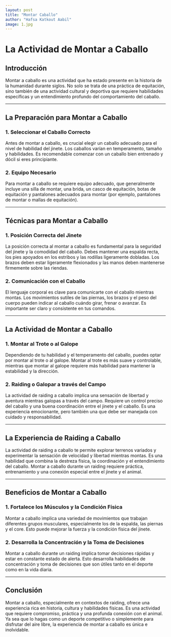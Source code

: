 ```yaml
---
layout: post
title: "Montar Caballo"
author: "Hafsa Katkout Aabil"
image: 1.jpg
---
```


# La Actividad de Montar a Caballo

## Introducción  
Montar a caballo es una actividad que ha estado presente en la historia de la humanidad durante siglos. No solo se trata de una práctica de equitación, sino también de una actividad cultural y deportiva que requiere habilidades específicas y un entendimiento profundo del comportamiento del caballo. 

---

## La Preparación para Montar a Caballo  

### 1. **Seleccionar el Caballo Correcto**  
Antes de montar a caballo, es crucial elegir un caballo adecuado para el nivel de habilidad del jinete. Los caballos varían en temperamento, tamaño y habilidades. Es recomendable comenzar con un caballo bien entrenado y dócil si eres principiante.

### 2. **Equipo Necesario**  
Para montar a caballo se requiere equipo adecuado, que generalmente incluye una silla de montar, una brida, un casco de equitación, botas de equitación y pantalones adecuados para montar (por ejemplo, pantalones de montar o mallas de equitación).

---

## Técnicas para Montar a Caballo  

### 1. **Posición Correcta del Jinete**  
La posición correcta al montar a caballo es fundamental para la seguridad del jinete y la comodidad del caballo. Debes mantener una espalda recta, los pies apoyados en los estribos y las rodillas ligeramente dobladas. Los brazos deben estar ligeramente flexionados y las manos deben mantenerse firmemente sobre las riendas.

### 2. **Comunicación con el Caballo**  
El lenguaje corporal es clave para comunicarte con el caballo mientras montas. Los movimientos sutiles de las piernas, los brazos y el peso del cuerpo pueden indicar al caballo cuándo girar, frenar o avanzar. Es importante ser claro y consistente en tus comandos.

---

## La Actividad de Montar a Caballo  

### 1. **Montar al Trote o al Galope**  
Dependiendo de tu habilidad y el temperamento del caballo, puedes optar por montar al trote o al galope. Montar al trote es más suave y controlable, mientras que montar al galope requiere más habilidad para mantener la estabilidad y la dirección.

### 2. **Raiding o Galopar a través del Campo**  
La actividad de raiding a caballo implica una sensación de libertad y aventura mientras galopas a través del campo. Requiere un control preciso del caballo y una buena coordinación entre el jinete y el caballo. Es una experiencia emocionante, pero también una que debe ser manejada con cuidado y responsabilidad.

---

## La Experiencia de Raiding a Caballo  

La actividad de raiding a caballo te permite explorar terrenos variados y experimentar la sensación de velocidad y libertad mientras montas. Es una habilidad que combina la destreza física, la coordinación y el entendimiento del caballo. Montar a caballo durante un raiding requiere práctica, entrenamiento y una conexión especial entre el jinete y el animal.

---

## Beneficios de Montar a Caballo  

### 1. **Fortalece los Músculos y la Condición Física**  
Montar a caballo implica una variedad de movimientos que trabajan diferentes grupos musculares, especialmente los de la espalda, las piernas y el core. Esto puede mejorar la fuerza y la condición física del jinete.

### 2. **Desarrolla la Concentración y la Toma de Decisiones**  
Montar a caballo durante un raiding implica tomar decisiones rápidas y estar en constante estado de alerta. Esto desarrolla habilidades de concentración y toma de decisiones que son útiles tanto en el deporte como en la vida diaria.

---

## Conclusión  
Montar a caballo, especialmente en contextos de raiding, ofrece una experiencia rica en historia, cultura y habilidades físicas. Es una actividad que requiere compromiso, práctica y una profunda conexión con el animal. Ya sea que lo hagas como un deporte competitivo o simplemente para disfrutar del aire libre, la experiencia de montar a caballo es única e inolvidable.

